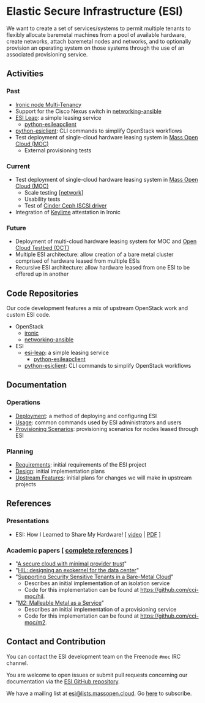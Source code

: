 # Elastic Secure Infrastructure (ESI)

We want to create a set of services/systems to permit multiple tenants to flexibly allocate baremetal machines from a pool of available hardware, create networks, attach baremetal nodes and networks, and to optionally provision an operating system on those systems through the use of an associated provisioning service.

## Activities

### Past

- [Ironic node Multi-Tenancy](https://docs.openstack.org/ironic/latest/admin/node-multitenancy.html)
- Support for the Cisco Nexus switch in [networking-ansible](https://opendev.org/x/networking-ansible)
- [ESI Leap](https://github.com/cci-moc/esi-leap): a simple leasing service
    - [python-esileapclient](https://github.com/cci-moc/python-esileapclient)
- [python-esiclient](https://github.com/CCI-MOC/python-esiclient): CLI commands to simplify OpenStack workflows
- Test deployment of single-cloud hardware leasing system in [Mass Open Cloud (MOC)](https://massopen.cloud/)
    - External provisioning tests

### Current

- Test deployment of single-cloud hardware leasing system in [Mass Open Cloud (MOC)](https://massopen.cloud/)
    - Scale testing [[network](docs/network-load-testing.md)]
    - Usability tests
    - Test of [Cinder Ceph ISCSI driver](https://review.opendev.org/#/c/662829/)
- Integration of [Keylime](https://keylime.dev/) attestation in Ironic

### Future

- Deployment of multi-cloud hardware leasing system for MOC and [Open Cloud Testbed (OCT)](https://massopen.cloud/open-cloud-testbed-developing-a-testbed-for-the-research-community-exploring-next-generation-cloud-platforms/)
- Multiple ESI architecture: allow creation of a bare metal cluster comprised of hardware leased from multiple ESIs
- Recursive ESI architecture: allow hardware leased from one ESI to be offered up in another

## Code Repositories

Our code development features a mix of upstream OpenStack work and custom ESI code.

- OpenStack
    - [ironic](https://github.com/openstack/ironic)
    - [networking-ansible](https://opendev.org/x/networking-ansible)
- ESI
    - [esi-leap](https://github.com/cci-moc/esi-leap): a simple leasing service
        - [python-esileapclient](https://github.com/cci-moc/python-esileapclient)
    - [python-esiclient](https://github.com/CCI-MOC/python-esiclient): CLI commands to simplify OpenStack workflows

## Documentation

### Operations

- [Deployment][deployment]: a method of deploying and configuring ESI
- [Usage][usage]: common commands used by ESI administrators and users
- [Provisioning Scenarios][provisioning-scenarios]: provisioning scenarios for nodes leased through ESI

### Planning

- [Requirements][reqs]: initial requirements of the ESI project
- [Design][design]: initial implementation  plans
- [Upstream Features][upstream]: initial plans for changes we will make in upstream projects

[design]: docs/esi-design.md
[reqs]: docs/esi-requirements.md
[upstream]: docs/upstream-features.md
[deployment]: docs/deployment.md
[usage]: docs/usage.md
[provisioning-scenarios]: docs/provisioning-scenarios.md

## References

### Presentations

- ESI: How I Learned to Share My Hardware! [ [video](https://www.youtube.com/watch?v=o5g85SrPEWI) | [PDF](https://research.redhat.com/esi_ironic-presentation/) ]

### Academic papers [ [complete references](references.bib) ]

- "[A secure cloud with minimal provider trust][0]"
- "[HIL: designing an exokernel for the data center][1]"
- "[Supporting Security Sensitive Tenants in a Bare-Metal Cloud][2]"
    - Describes an initial implementation of an isolation service
    - Code for this implementation can be found at <https://github.com/cci-moc/hil>.
- "[M2: Malleable Metal as a Service][3]"
    - Describes an initial implementation of a provisioning service
    - Code for this implementation can be found at <https://github.com/cci-moc/m2>.

[0]: https://www.usenix.org/conference/hotcloud18/presentation/mosayyebzadeh
[1]: https://open.bu.edu/handle/2144/19198
[2]: https://www.usenix.org/conference/atc19/presentation/mosayyebzadeh
[3]: https://ieeexplore.ieee.org/abstract/document/8360313

## Contact and Contribution

You can contact the ESI development team on the Freenode `#moc` IRC channel.

You are welcome to open issues or submit pull requests concerning our documentation via the [ESI GitHub repository][gh].

We have a mailing list at esi@lists.massopen.cloud. Go [here](https://mail.massopen.cloud/mailman/listinfo/esi) to subscribe.

[gh]: https://github.com/CCI-MOC/esi
